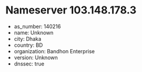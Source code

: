 # Nameserver 103.148.178.3

* as_number: 140216
* name: Unknown
* city: Dhaka
* country: BD
* organization: Bandhon Enterprise
* version: Unknown
* dnssec: true
